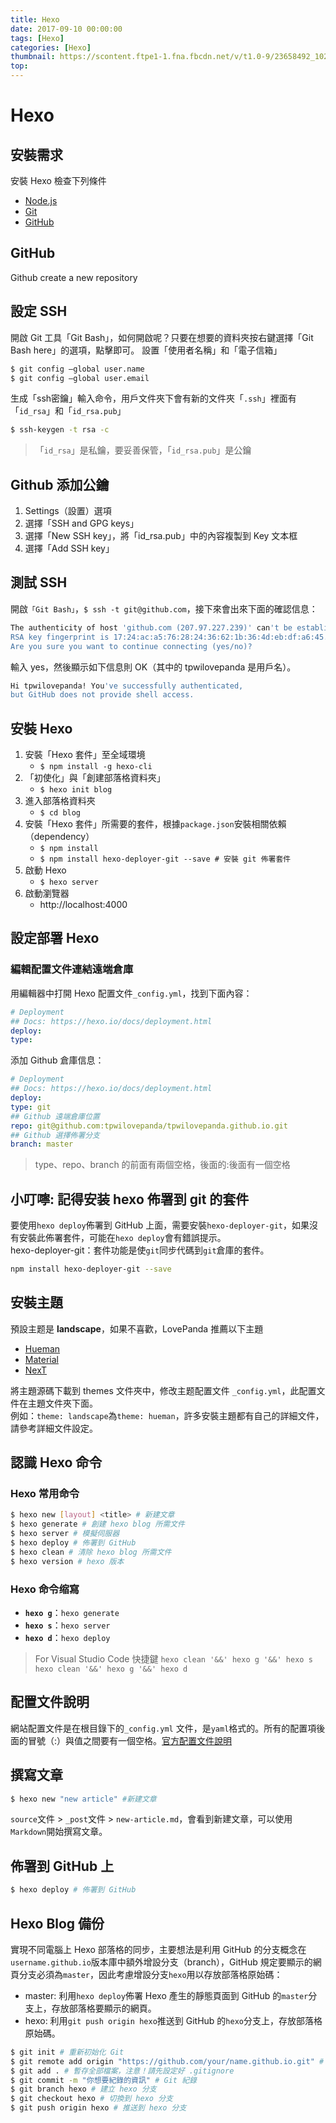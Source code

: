 ```yaml
---
title: Hexo
date: 2017-09-10 00:00:00
tags: [Hexo]
categories: [Hexo]
thumbnail: https://scontent.ftpe1-1.fna.fbcdn.net/v/t1.0-9/23658492_10208212919400210_4719068601877164325_n.jpg?oh=0e02cffaa89bfc08ee6b1f3d1c7ac3ed&oe=5AA0CCDF
top:
---
```

# Hexo
## 安裝需求
安裝 Hexo 檢查下列條件
* [Node.js](http://nodejs.org/)
* [Git](http://git-scm.com/)
* [GitHub](https://github.com/)

## GitHub
Github create a new repository

## 設定 SSH
開啟 Git 工具「Git Bash」，如何開啟呢？只要在想要的資料夾按右鍵選擇「Git Bash here」的選項，點擊即可。
設置「使用者名稱」和「電子信箱」
```bash
$ git config —global user.name
$ git config —global user.email
```
生成「ssh密鑰」輸入命令，用戶文件夾下會有新的文件夾「`.ssh`」裡面有「`id_rsa`」和「`id_rsa.pub`」
```bash
$ ssh-keygen -t rsa -c
```
> 「`id_rsa`」是私鑰，要妥善保管，「`id_rsa.pub`」是公鑰

## Github 添加公鑰
1. Settings（設置）選項
1. 選擇「SSH and GPG keys」
1. 選擇「New SSH key」，將「id_rsa.pub」中的內容複製到 Key 文本框
1. 選擇「Add SSH key」

## 測試 SSH
開啟`「Git Bash」`，`$ ssh -t git@github.com`，接下來會出來下面的確認信息：
```bash
The authenticity of host 'github.com (207.97.227.239)' can't be established. 
RSA key fingerprint is 17:24:ac:a5:76:28:24:36:62:1b:36:4d:eb:df:a6:45.
Are you sure you want to continue connecting (yes/no)?
```
輸入 yes，然後顯示如下信息則 OK（其中的 tpwilovepanda 是用戶名）。
```bash
Hi tpwilovepanda! You've successfully authenticated, 
but GitHub does not provide shell access.
```

## 安裝 Hexo
1. 安裝「Hexo 套件」至全域環境
    * `$ npm install -g hexo-cli`
1. 「初使化」與「創建部落格資料夾」
    * `$ hexo init blog`
1. 進入部落格資料夾
    * `$ cd blog`
1. 安裝「Hexo 套件」所需要的套件，根據`package.json`安裝相關依賴（dependency）
    * `$ npm install`
    * `$ npm install hexo-deployer-git --save # 安裝 git 佈署套件`
1. 啟動 Hexo
    * `$ hexo server`
1. 啟動瀏覽器
    * http://localhost:4000

## 設定部署 Hexo
### 編輯配置文件連結遠端倉庫
用編輯器中打開 Hexo 配置文件`_config.yml`，找到下面內容：
```yaml
# Deployment
## Docs: https://hexo.io/docs/deployment.html
deploy:
type:
```
添加 Github 倉庫信息：
```yaml
# Deployment
## Docs: https://hexo.io/docs/deployment.html
deploy:
type: git
## Github 遠端倉庫位置
repo: git@github.com:tpwilovepanda/tpwilovepanda.github.io.git 
## Github 選擇佈署分支
branch: master
```
> type、repo、branch 的前面有兩個空格，後面的:後面有一個空格

## 小叮嚀: 記得安装 hexo 佈署到 git 的套件
要使用`hexo deploy`佈署到 GitHub 上面，需要安裝`hexo-deployer-git`，如果沒有安裝此佈署套件，可能在`hexo deploy`會有錯誤提示。  
hexo-deployer-git：套件功能是使`git`同步代碼到`git`倉庫的套件。
```bash
npm install hexo-deployer-git --save
```

## 安裝主題
預設主题是 **landscape**，如果不喜歡，LovePanda 推薦以下主題
* [Hueman](https://github.com/ppoffice/hexo-theme-hueman)
* [Material](https://github.com/viosey/hexo-theme-material)
* [NexT](https://github.com/iissnan/hexo-theme-next)

將主題源碼下載到 themes 文件夾中，修改主题配置文件 `_config.yml`，此配置文件在主題文件夾下面。  
例如：`theme: landscape`為`theme: hueman`，許多安裝主題都有自己的詳細文件，請參考詳細文件設定。

## 認識 Hexo 命令
### Hexo 常用命令
```bash
$ hexo new [layout] <title> # 新建文章
$ hexo generate # 創建 hexo blog 所需文件
$ hexo server # 模擬伺服器
$ hexo deploy # 佈署到 GitHub
$ hexo clean # 清除 hexo blog 所需文件
$ hexo version # hexo 版本
```

### Hexo 命令缩寫
* **`hexo g`**：`hexo generate`
* **`hexo s`**：`hexo server`
* **`hexo d`**：`hexo deploy`

> For Visual Studio Code 快捷鍵
> `hexo clean '&&' hexo g '&&' hexo s`
> `hexo clean '&&' hexo g '&&' hexo d`

## 配置文件說明
網站配置文件是在根目錄下的`_config.yml` 文件，是`yaml`格式的。所有的配置項後面的冒號（:）與值之間要有一個空格。[官方配置文件說明](https://hexo.io/zh-tw/docs/configuration.html)

## 撰寫文章
```bash
$ hexo new "new article" #新建文章
```
`source`文件 > `_post`文件 > `new-article.md`，會看到新建文章，可以使用`Markdown`開始撰寫文章。

## 佈署到 GitHub 上
```bash
$ hexo deploy # 佈署到 GitHub
```

## Hexo Blog 備份
實現不同電腦上 Hexo 部落格的同步，主要想法是利用 GitHub 的分支概念在`username.github.io`版本庫中額外增設分支（branch），GitHub 規定要顯示的網頁分支必須為`master`，因此考慮增設分支`hexo`用以存放部落格原始碼：

* master: 利用`hexo deploy`佈署 Hexo 產生的靜態頁面到 GitHub 的`master`分支上，存放部落格要顯示的網頁。
* hexo: 利用`git push origin hexo`推送到 GitHub 的`hexo`分支上，存放部落格原始碼。

```bash
$ git init # 重新初始化 Git
$ git remote add origin "https://github.com/your/name.github.io.git" # 連線 GitHub 遠程倉庫
$ git add . # 暫存全部檔案，注意！請先設定好 .gitignore
$ git commit -m "你想要紀錄的資訊" # Git 紀錄
$ git branch hexo # 建立 hexo 分支
$ git checkout hexo # 切換到 hexo 分支
$ git push origin hexo # 推送到 hexo 分支
```